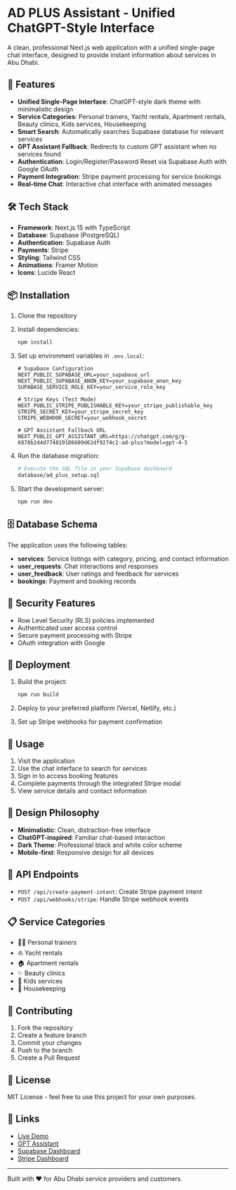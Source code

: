# AD PLUS Assistant - Unified ChatGPT-Style Interface

A clean, professional Next.js web application with a unified single-page chat interface, designed to provide instant information about services in Abu Dhabi.

## 🎯 Features

- **Unified Single-Page Interface**: ChatGPT-style dark theme with minimalistic design
- **Service Categories**: Personal trainers, Yacht rentals, Apartment rentals, Beauty clinics, Kids services, Housekeeping
- **Smart Search**: Automatically searches Supabase database for relevant services
- **GPT Assistant Fallback**: Redirects to custom GPT assistant when no services found
- **Authentication**: Login/Register/Password Reset via Supabase Auth with Google OAuth
- **Payment Integration**: Stripe payment processing for service bookings
- **Real-time Chat**: Interactive chat interface with animated messages

## 🛠️ Tech Stack

- **Framework**: Next.js 15 with TypeScript
- **Database**: Supabase (PostgreSQL)
- **Authentication**: Supabase Auth
- **Payments**: Stripe
- **Styling**: Tailwind CSS
- **Animations**: Framer Motion
- **Icons**: Lucide React

## 📦 Installation

1. Clone the repository
2. Install dependencies:
   ```bash
   npm install
   ```

3. Set up environment variables in `.env.local`:
   ```env
   # Supabase Configuration
   NEXT_PUBLIC_SUPABASE_URL=your_supabase_url
   NEXT_PUBLIC_SUPABASE_ANON_KEY=your_supabase_anon_key
   SUPABASE_SERVICE_ROLE_KEY=your_service_role_key

   # Stripe Keys (Test Mode)
   NEXT_PUBLIC_STRIPE_PUBLISHABLE_KEY=your_stripe_publishable_key
   STRIPE_SECRET_KEY=your_stripe_secret_key
   STRIPE_WEBHOOK_SECRET=your_webhook_secret

   # GPT Assistant Fallback URL
   NEXT_PUBLIC_GPT_ASSISTANT_URL=https://chatgpt.com/g/g-6878b2d4d774819186609d62df9274c2-ad-plus?model=gpt-4-5
   ```

4. Run the database migration:
   ```bash
   # Execute the SQL file in your Supabase dashboard
   database/ad_plus_setup.sql
   ```

5. Start the development server:
   ```bash
   npm run dev
   ```

## 🗄️ Database Schema

The application uses the following tables:

- **services**: Service listings with category, pricing, and contact information
- **user_requests**: Chat interactions and responses
- **user_feedback**: User ratings and feedback for services
- **bookings**: Payment and booking records

## 🔐 Security Features

- Row Level Security (RLS) policies implemented
- Authenticated user access control
- Secure payment processing with Stripe
- OAuth integration with Google

## 🚀 Deployment

1. Build the project:
   ```bash
   npm run build
   ```

2. Deploy to your preferred platform (Vercel, Netlify, etc.)

3. Set up Stripe webhooks for payment confirmation

## 📱 Usage

1. Visit the application
2. Use the chat interface to search for services
3. Sign in to access booking features
4. Complete payments through the integrated Stripe modal
5. View service details and contact information

## 🎨 Design Philosophy

- **Minimalistic**: Clean, distraction-free interface
- **ChatGPT-inspired**: Familiar chat-based interaction
- **Dark Theme**: Professional black and white color scheme
- **Mobile-first**: Responsive design for all devices

## 🔧 API Endpoints

- `POST /api/create-payment-intent`: Create Stripe payment intent
- `POST /api/webhooks/stripe`: Handle Stripe webhook events

## 📋 Service Categories

- 🏋️‍♂️ Personal trainers
- ⛵ Yacht rentals
- 🏠 Apartment rentals
- ✨ Beauty clinics
- 👶 Kids services
- 🧹 Housekeeping

## 🤝 Contributing

1. Fork the repository
2. Create a feature branch
3. Commit your changes
4. Push to the branch
5. Create a Pull Request

## 📄 License

MIT License - feel free to use this project for your own purposes.

## 🔗 Links

- [Live Demo](https://your-domain.com)
- [GPT Assistant](https://chatgpt.com/g/g-6878b2d4d774819186609d62df9274c2-ad-plus?model=gpt-4-5)
- [Supabase Dashboard](https://supabase.com/dashboard)
- [Stripe Dashboard](https://dashboard.stripe.com/)

---

Built with ❤️ for Abu Dhabi service providers and customers.
